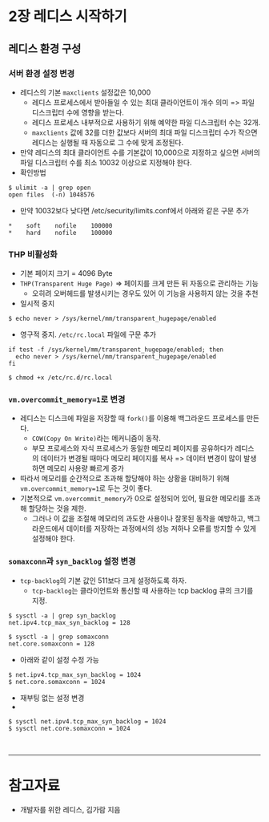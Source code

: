 # 2장 레디스 시작하기

## 레디스 환경 구성

### 서버 환경 설정 변경

- 레디스의 기본 `maxclients` 설정값은 10,000
  - 레디스 프로세스에서 받아들일 수 있는 최대 클라이언트이 개수 의미 => 파일 디스크립터 수에 영향을 받는다.
  - 레디스 프로세스 내부적으로 사용하기 위해 예약한 파일 디스크립터 수는 32개. 
  - `maxclients` 값에 32를 더한 값보다 서버의 최대 파일 디스크립터 수가 작으면 레디스는 실행될 때 자동으로 그 수에 맞게 조정된다.
- 만약 레디스의 최대 클라이언트 수를 기본값이 10,000으로 지정하고 싶으면 서버의 파일 디스크립터 수를 최소 10032 이상으로 지정해야 한다.
- 확인방법

```shell
$ ulimit -a | grep open
open files  (-n) 1048576
```

- 만약 10032보다 낮다면 /etc/security/limits.conf에서 아래와 같은 구문 추가

```shell
*    soft    nofile    100000
*    hard    nofile    100000
```

### THP 비활성화

- 기본 페이지 크기 = 4096 Byte
- `THP(Transparent Huge Page)` => 페이지를 크게 만든 뒤 자동으로 관리하는 기능
  - 오히려 오버헤드를 발생시키는 경우도 있어 이 기능을 사용하지 않는 것을 추천
- 일시적 중지

```shell
$ echo never > /sys/kernel/mm/transparent_hugepage/enabled
```

- 영구적 중지. `/etc/rc.local` 파일에 구문 추가

```shell
if test -f /sys/kernel/mm/transparent_hugepage/enabled; then
  echo never > /sys/kernel/mm/transparent_hugepage/enabled
fi
```

```shell
$ chmod +x /etc/rc.d/rc.local
```

### `vm.overcommit_memory=1`로 변경

- 레디스는 디스크에 파일을 저장할 때 `fork()`를 이용해 백그라운드 프로세스를 만든다.
  - `COW(Copy On Write)`라는 메커니즘이 동작. 
  - 부모 프로세스와 자식 프로세스가 동일한 메모리 페이지를 공유하다가 레디스의 데이터가 변경될 때마다 메모리 페이지를 복사 => 데이터 변경이 많이 발생하면 메모리 사용량 빠르게 증가
- 따라서 메모리를 순간적으로 초과해 할당해야 하는 상황을 대비하기 위해 `vm.overcommit_memory=1`로 두는 것이 좋다. 
- 기본적으로 `vm.overcommit_memory`가 0으로 설정되어 있어, 필요한 메모리를 초과해 할당하는 것을 제한.
  - 그러나 이 값을 조절해 메모리의 과도한 사용이나 잘못된 동작을 예방하고, 백그라운드에서 데이터를 저장하는 과정에서의 성능 저하나 오류를 방지할 수 있게 설정해야 한다.

### `somaxconn`과 `syn_backlog` 설정 변경

- `tcp-backlog`의 기본 값인 511보다 크게 설정하도록 하자.
  - `tcp-backlog`는 클라이언트와 통신할 때 사용하는 tcp backlog 큐의 크기를 지정. 

```shell
$ sysctl -a | grep syn_backlog
net.ipv4.tcp_max_syn_backlog = 128
```

```shell
$ sysctl -a | grep somaxconn
net.core.somaxconn = 128
```

- 아래와 같이 설정 수정 가능

```shell
$ net.ipv4.tcp_max_syn_backlog = 1024
$ net.core.somaxconn = 1024
```

- 재부팅 없는 설정 변경
- 
```shell
$ sysctl net.ipv4.tcp_max_syn_backlog = 1024
$ sysctl net.core.somaxconn = 1024
```

<br/>

---

# 참고자료

- 개발자를 위한 레디스, 김가람 지음
